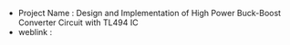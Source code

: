 - Project Name : Design and Implementation of High Power Buck-Boost Converter Circuit with TL494 IC
- weblink      : 
